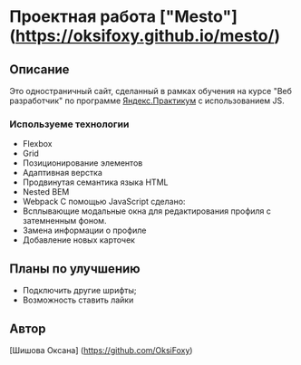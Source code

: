 # Проектная работа ["Mesto"] (https://oksifoxy.github.io/mesto/)
## Описание
Это одностраничный сайт, сделанный в рамках обучения на курсе "Веб разработчик" по программе [Яндекс.Практикум](https://practicum.yandex.ru/web/) с использованием JS.
### Используеме технологии
* Flexbox
* Grid
* Позиционирование элементов
* Адаптивная верстка
* Продвинутая семантика языка HTML
* Nested BEM
* Webpack
С помощью JavaScript сделано:
* Всплывающие модальные окна для редактирования профиля с затемненным фоном.
* Замена информации о профиле
* Добавление новых карточек


## Планы по улучшению

* Подключить другие шрифты;
* Возможность ставить лайки

## Автор
[Шишова Оксана] (https://github.com/OksiFoxy)

